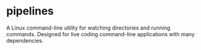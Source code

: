# pipelines
A Linux command-line utility for watching directories and running commands. Designed for live coding command-line applications with many dependencies.
